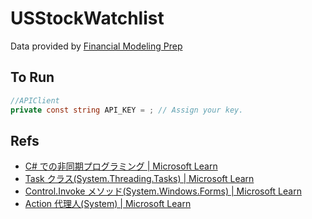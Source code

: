 # USStockWatchlist

Data provided by [Financial Modeling Prep](https://site.financialmodelingprep.com/developer/docs/)

## To Run

```C#
//APIClient
private const string API_KEY = ; // Assign your key.
```
## Refs
- [C# での非同期プログラミング | Microsoft Learn](https://learn.microsoft.com/ja-jp/dotnet/csharp/programming-guide/concepts/async/)
- [Task クラス(System.Threading.Tasks) | Microsoft Learn](https://learn.microsoft.com/ja-jp/dotnet/api/system.threading.tasks.task?view=net-6.0)
- [Control.Invoke メソッド(System.Windows.Forms) | Microsoft Learn](https://learn.microsoft.com/ja-jp/dotnet/api/system.windows.forms.control.invoke?view=windowsdesktop-6.0)
- [Action<T> 代理人(System) | Microsoft Learn](https://learn.microsoft.com/ja-jp/dotnet/api/system.action-1?view=net-6.0)
